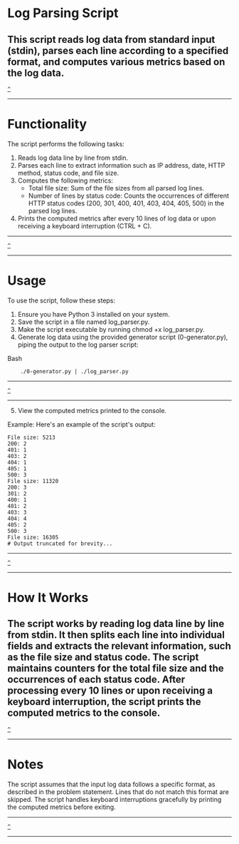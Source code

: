 # Log Parsing Script

This script reads log data from standard input (stdin), parses each line according to a specified format, and computes various metrics based on the log data.
---

[`^`](#log-parsing-script)

---
# Functionality
The script performs the following tasks:

1. Reads log data line by line from stdin.
2. Parses each line to extract information such as IP address, date, HTTP method, status code, and file size.
3. Computes the following metrics:
    * Total file size: Sum of the file sizes from all parsed log lines.
    * Number of lines by status code: Counts the occurrences of different HTTP status codes (200, 301, 400, 401, 403, 404, 405, 500) in the parsed log lines.
4. Prints the computed metrics after every 10 lines of log data or upon receiving a keyboard interruption (CTRL + C).
---

[`^`](#log-parsing-script)

---
# Usage
To use the script, follow these steps:

1. Ensure you have Python 3 installed on your system.
2. Save the script in a file named log_parser.py.
3. Make the script executable by running chmod +x log_parser.py.
4. Generate log data using the provided generator script (0-generator.py), piping the output to the log parser script:

Bash
```
    ./0-generator.py | ./log_parser.py
```
---

[`^`](#log-parsing-script)

---
5. View the computed metrics printed to the console.


Example: 
Here's an example of the script's output:

```
File size: 5213
200: 2
401: 1
403: 2
404: 1
405: 1
500: 3
File size: 11320
200: 3
301: 2
400: 1
401: 2
403: 3
404: 4
405: 2
500: 3
File size: 16305
# Output truncated for brevity...

```

---

[`^`](#log-parsing-script)

---

# How It Works
The script works by reading log data line by line from stdin. It then splits each line into individual fields and extracts the relevant information, such as the file size and status code. The script maintains counters for the total file size and the occurrences of each status code. After processing every 10 lines or upon receiving a keyboard interruption, the script prints the computed metrics to the console.
---

[`^`](#log-parsing-script)

---
# Notes
The script assumes that the input log data follows a specific format, as described in the problem statement. Lines that do not match this format are skipped.
The script handles keyboard interruptions gracefully by printing the computed metrics before exiting.

---

[`^`](#log-parsing-script)

---